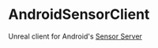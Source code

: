 # AndroidSensorClient
Unreal client for Android's [Sensor Server](https://github.com/umer0586/SensorServer)
